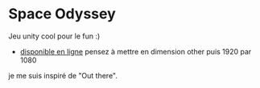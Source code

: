 # Space Odyssey
Jeu unity cool pour le fun :)
- [disponible en ligne](https://developer.cloud.unity3d.com/share/share.html?shareId=ZyATPSwT_P) pensez à mettre en dimension other puis 1920 par 1080 

je me suis inspiré de "Out there".
